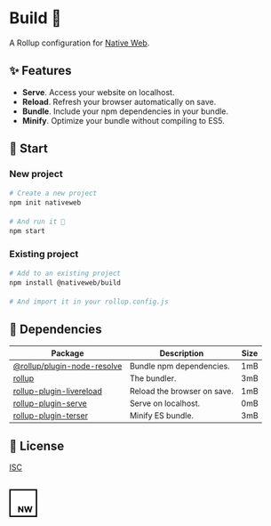 # Build 🧱
A Rollup configuration for [Native Web](https://github.com/nativew/nativeweb).

## ✨ Features
- **Serve**. Access your website on localhost.
- **Reload**. Refresh your browser automatically on save.
- **Bundle**. Include your npm dependencies in your bundle.
- **Minify**. Optimize your bundle without compiling to ES5.

## 🚀 Start
### New project
```zsh
# Create a new project
npm init nativeweb

# And run it 👟
npm start
```
### Existing project
```zsh
# Add to an existing project
npm install @nativeweb/build

# And import it in your rollup.config.js
```

## 🧳 Dependencies
| Package | Description | Size |
| ------- | ----------- | ---- |
| [@rollup/plugin-node-resolve] | Bundle npm dependencies. | 1mB |
| [rollup] | The bundler. | 3mB |
| [rollup-plugin-livereload] | Reload the browser on save. | 1mB |
| [rollup-plugin-serve] | Serve on localhost. | 0mB |
| [rollup-plugin-terser] | Minify ES bundle. | 3mB |

[@rollup/plugin-node-resolve]: https://github.com/rollup/plugins/tree/master/packages/node-resolve
[rollup]: https://github.com/rollup/rollup
[rollup-plugin-livereload]: https://github.com/thgh/rollup-plugin-livereload
[rollup-plugin-serve]: https://github.com/thgh/rollup-plugin-serve
[rollup-plugin-terser]: https://github.com/TrySound/rollup-plugin-terser

## 🤝 License 
[ISC](https://github.com/nativew/nativeweb/blob/master/license)

<p>
<br>
    <a href="https://github.com/nativew/nativeweb">
        <img src="https://raw.githubusercontent.com/nativew/nativeweb/53d4fe591d5992c81b3faeb656fd1aea7aabb413/logo-square.svg?sanitize=true" alt="Native Web" width="50px">
    </a>
</p>
